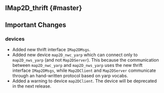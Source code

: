 IMap2D_thrift {#master}
-----------

Important Changes
-----------------

### devices

*  Added new thrift interface `IMap2DMsgs`.
*  Added new device `map2D_nwc_yarp` which can connect only to `map2D_nws_yarp` (and not `Map2DServer`).
   This because the communication between `map2D_nwc_yarp` and `map2D_nws_yarp` uses the new thrift
   interface `IMap2DMsgs`, while `Map2DClient` and `Map2DServer` communicate through an hand-written protocol
   based on yarp vocabs.
*  Added a warning to device `map2DClient`. The device will be deprecated in the next release. 
